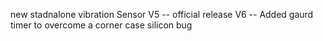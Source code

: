 new stadnalone vibration Sensor 
V5 -- official release
V6 -- Added gaurd timer to overcome a corner case silicon bug 
